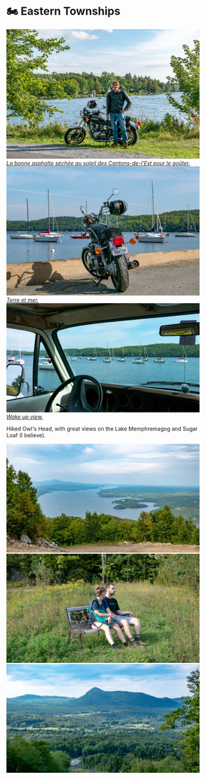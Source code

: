 # 🏍 Eastern Townships

[![P2570771](/photos/hd/P2570771.jpg) *La bonne asphalte séchée au soleil des Cantons-de-l'Est pour le goûter.*](/photos/P2570771.md)
[![P2570814](/photos/hd/P2570814.jpg) *Terre et mer.*](/photos/P2570814.md)
[![P2570822](/photos/hd/P2570822.jpg) *Wake up view.*](/photos/P2570822.md)

Hiked Owl's Head, with great views on the Lake Memphremagog and Sugar
Loaf (I believe).

[![P2570846](/photos/hd/P2570846.jpg)](/photos/P2570846.md)
[![P2570854](/photos/hd/P2570854.jpg)](/photos/P2570854.md)
[![P2570855](/photos/hd/P2570855.jpg)](/photos/P2570855.md)
